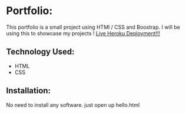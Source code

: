 # Portfolio:
This portfolio is a small project using HTMl / CSS and Boostrap. I will be using this to showcase my projects !
[Live Heroku Deployment!!!](https://portfolio-saitr.herokuapp.com/)




## Technology Used:
* HTML
* CSS
## Installation:
No need to install any software. just open up hello.html
